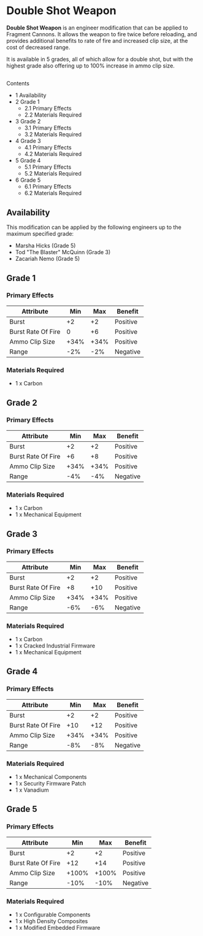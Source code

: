 # Double Shot Weapon
**Double Shot Weapon** is an engineer modification that can be applied to Fragment Cannons. It allows the weapon to fire twice before reloading, and provides additional benefits to rate of fire and increased clip size, at the cost of decreased range.

It is available in 5 grades, all of which allow for a double shot, but with the highest grade also offering up to 100% increase in ammo clip size.

## 

Contents

- 1 Availability
- 2 Grade 1
    - 2.1 Primary Effects
    - 2.2 Materials Required
- 3 Grade 2
    - 3.1 Primary Effects
    - 3.2 Materials Required
- 4 Grade 3
    - 4.1 Primary Effects
    - 4.2 Materials Required
- 5 Grade 4
    - 5.1 Primary Effects
    - 5.2 Materials Required
- 6 Grade 5
    - 6.1 Primary Effects
    - 6.2 Materials Required

## Availability

This modification can be applied by the following engineers up to the maximum specified grade:

- Marsha Hicks (Grade 5)
- Tod "The Blaster" McQuinn (Grade 3)
- Zacariah Nemo (Grade 5)

## Grade 1

### Primary Effects

| Attribute | Min | Max | Benefit |
| --- | --- | --- | --- |
| Burst | +2 | +2 | Positive |
| Burst Rate Of Fire | 0 | +6 | Positive |
| Ammo Clip Size | +34% | +34% | Positive |
| Range | -2% | -2% | Negative |

### Materials Required

- 1 x Carbon

## Grade 2

### Primary Effects

| Attribute | Min | Max | Benefit |
| --- | --- | --- | --- |
| Burst | +2 | +2 | Positive |
| Burst Rate Of Fire | +6 | +8 | Positive |
| Ammo Clip Size | +34% | +34% | Positive |
| Range | -4% | -4% | Negative |

### Materials Required

- 1 x Carbon
- 1 x Mechanical Equipment

## Grade 3

### Primary Effects

| Attribute | Min | Max | Benefit |
| --- | --- | --- | --- |
| Burst | +2 | +2 | Positive |
| Burst Rate Of Fire | +8 | +10 | Positive |
| Ammo Clip Size | +34% | +34% | Positive |
| Range | -6% | -6% | Negative |

### Materials Required

- 1 x Carbon
- 1 x Cracked Industrial Firmware
- 1 x Mechanical Equipment

## Grade 4

### Primary Effects

| Attribute | Min | Max | Benefit |
| --- | --- | --- | --- |
| Burst | +2 | +2 | Positive |
| Burst Rate Of Fire | +10 | +12 | Positive |
| Ammo Clip Size | +34% | +34% | Positive |
| Range | -8% | -8% | Negative |

### Materials Required

- 1 x Mechanical Components
- 1 x Security Firmware Patch
- 1 x Vanadium

## Grade 5

### Primary Effects

| Attribute | Min | Max | Benefit |
| --- | --- | --- | --- |
| Burst | +2 | +2 | Positive |
| Burst Rate Of Fire | +12 | +14 | Positive |
| Ammo Clip Size | +100% | +100% | Positive |
| Range | -10% | -10% | Negative |

### Materials Required

- 1 x Configurable Components
- 1 x High Density Composites
- 1 x Modified Embedded Firmware